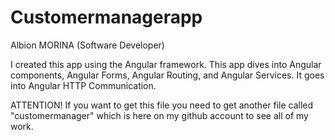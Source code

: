 # Customermanagerapp

Albion MORINA (Software Developer)

I created this app using the Angular framework. 
This app dives into Angular components, Angular Forms, Angular Routing, and Angular Services. It goes into Angular HTTP Communication.


ATTENTION!
If you want to get this file you need to get another file called "customermanager" which is here on my github account to see all of my work.



